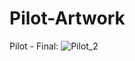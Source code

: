 # Pilot-Artwork

Pilot - Final:
![Pilot_2](https://github.com/user-attachments/assets/1a4091be-e6d2-4c14-998e-4d1b13758cb4)
